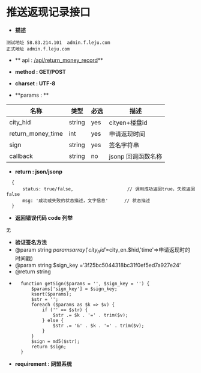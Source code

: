 
# 推送返现记录接口


* **描述**
```
测试地址 58.83.214.101  admin.f.leju.com
正式地址 admin.f.leju.com
```

* ** api : [/api/return_money_record](//api/return_money_record)** 

* **method : GET/POST**

* **charset : UTF-8**

* **params : **

| 名称|类型| 必选 | 描述|
| -- | -- | -- | -- |
|city_hid |string|yes|cityen+楼盘id
|return_money_time |int|yes|申请返现时间|
|sign |string|yes|签名字符串|
| callback | string | no | jsonp 回调函数名称 |

* **return : json/jsonp**

```
  {
      status: true/false,                    // 调⽤成功返回true，失败返回false
      msg: '成功或失败的状态描述，⽂字信息'      // 状态描述
  }
```
* **返回错误代码 code 列举**

```
无
```
* **验证签名方法**
*   @param string $params array('city_hid'=$city_en.$hid,'time'=>申请返现时的时间戳)
*  @param string $sign_key =‘3f25bc5044318bc31f0ef5ed7a927e24’
*  @return string
*  
        function getSign($params = '', $sign_key = '') {
            $params['sign_key'] = $sign_key;
            ksort($params);
            $str = '';
            foreach ($params as $k => $v) {
                if ('' == $str) {
                    $str .= $k . '=' . trim($v);
                } else {
                    $str .= '&' . $k . '=' . trim($v);
                }
            }
            $sign = md5($str);
            return $sign;
        }

* **requirement : 网盟系统**

